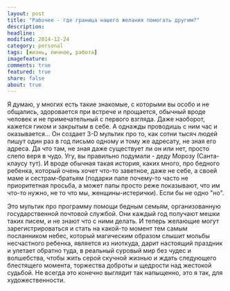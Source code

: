 ```yaml
---
layout: post
title: "Рабочее - где граница нашего желания помогать другим?"
description: 
headline: 
modified: 2014-12-24
category: personal
tags: [жизнь, личное, работа]
imagefeature: 
comments: true
featured: true
share: false
about: true
---
```


Я думаю, у многих есть такие знакомые, с которыми вы особо и не общались, здоровается при встрече и прощается, обычный вроде человек и не примечательный с первого взгляда. Даже наоборот, кажется гиком и закрытым в себе. А однажды проводишь с ним час и оказывается... Он создает 3-D мультик про то, как сотни тысяч людей пишут один раз в год письмо одному и тому же адресату, не зная его адреса. Да что там, не зная даже существует ли он или нет, просто слепо веря в чудо. Угу, вы правильно подумали - деду Морозу (Санта-клаусу тут). И вроде обычная такая история, каких много, про бедного ребенка, который очень хочет что-то заветное, даже не себе, а своей маме и сестрам-братьям (подарки папе почему-то часто не приоритетная просьба, а может папы просто реже показывают, что им что-то нужно, не то что мы, женщины-истерички). Если бы не одно "но". 

Это мультик про программу помощи бедным семьям, организованную государственной почтовой службой. Они каждый год получают мешки таких писем, и не знают что с ними делать. И теперь желающие могут зарегистрироваться и стать на какой-то момент тем самым посланником небес, который магическим образом слышит мольбы несчастного ребенка, является из ниоткуда, дарит настоящий праздник и улетает обратно туда, в реальный суровый мир без чудес и волшебства, чтобы жить серой скучной жизнью и ждать следующего блестящего момента, торжества доброты и щедрости над жестокой судьбой. Не всегда это конечно выглядит так напыщенно, это я так, для художественности.


